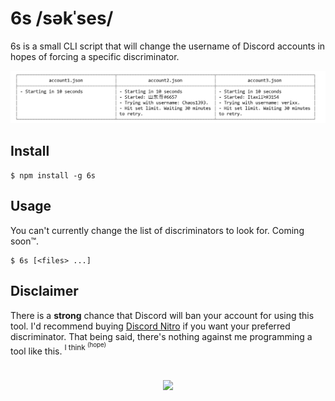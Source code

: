 # 6s /səkˈses/

6s is a small CLI script that will change the username of Discord accounts in hopes of forcing a specific discriminator.

![](screenshot.png)

## Install

```
$ npm install -g 6s
```
## Usage

You can't currently change the list of discriminators to look for. Coming soon™️.

```
$ 6s [<files> ...]
```

## Disclaimer

There is a **strong** chance that Discord will ban your account for using this tool. I'd recommend buying [Discord Nitro](https://discordapp.com/nitro) if you want your preferred discriminator. That being said, there's nothing against me programming a tool like this. <sup>I think <sup>(hope)</sup></sup>

#

<p align="center">
  <a href="http://paco.sh"><img src="https://raw.githubusercontent.com/pacocoursey/pacocoursey.github.io/master/footer.png" height="300"></a>
</p>
